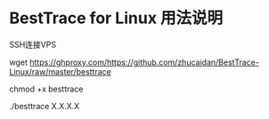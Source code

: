 # BestTrace for Linux 用法说明
SSH连接VPS

wget https://ghproxy.com/https://github.com/zhucaidan/BestTrace-Linux/raw/master/besttrace

chmod +x besttrace

./besttrace X.X.X.X
